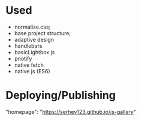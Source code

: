 # Used

- normalize.css;
- base project structure;
- adaptive design
- handlebars
- basicLightbox.js
- pnotify
- native fetch
- native js (ES6)

# Deploying/Publishing

"homepage": "https://serhey123.github.io/js-gallery"
